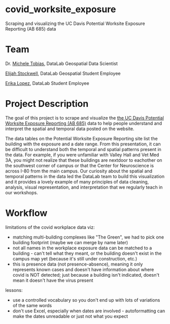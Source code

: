# covid_worksite_exposure
Scraping and visualizing the UC Davis Potential Worksite Exposure Reporting (AB 685) data

# Team
Dr. [Michele Tobias](https://github.com/MicheleTobias), DataLab Geospatial Data Scientist

[Elijah Stockwell](https://github.com/elistockwell), DataLab Geospatial Student Employee

[Erika Lopez](https://github.com/erklopez), DataLab Student Employee


# Project Description
The goal of this project is to scrape and visualize the [the UC Davis Potential Worksite Exposure Reporting (AB 685)](https://campusready.ucdavis.edu/potential-exposure) data to help people understand and interpret the spatial and temporal data posted on the website.

The data tables on the Potential Worksite Exposure Reporting site list the building with the exposure and a date range. From this presentation, it can be difficult to understand both the temporal and spatial patterns present in the data.  For example, if you were unfamiliar with Valley Hall and Vet Med 3A, you might not realize that these buildings are nextdoor to eachother on the southwest corner of campus or that the Center for Neuroscience is across I-80 from the main campus. Our curiosity about the spatial and temporal patterns in the data led the DataLab team to build this visualization and it provides a lovely example of many principles of data cleaning, analysis, visual representation, and interpretation that we regularly teach in our workshops.


# Workflow

limitations of the covid workplace data viz:
* matching multi-building complexes like "The Green", we had to pick one building footprint (maybe we can merge by name later)
* not all names in the workplace exposure data can be matched to a building - can't tell what they meant, or the building doesn't exist in the campus map yet (because it's still under construction, etc.) 
* this is presence data (not presence-absence), meaning it only represents known cases and doesn't have information about where covid is NOT detected; just because a building isn't indicated, doesn't mean it doesn't have the virus present

lessons: 
* use a controlled vocabulary so you don't end up with lots of variations of the same words
* don't use Excel, especially when dates are involved - autoformatting can make the dates unreadable or just not what you expect
